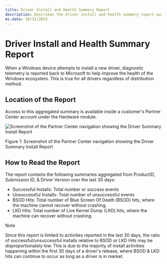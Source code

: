 ```yaml
---
title: Driver Install and Health Summary Report
description: Describes the driver install and health summary report available to driver publishers
ms.date: 10/31/2023
---
```


# Driver Install and Health Summary Report

When a Windows device attempts to install a new driver, diagnostic telemetry is reported back to Microsoft to help improve the health of the Windows ecosystem. This is true for all drivers regardless of distribution method.

## Location of the Report

Access to this aggregated summary is available inside a customer's Partner Center account under the Hardware module.

![Screenshot of the Partner Center navigation showing the Driver Summary Install Report](images/DriverInstallSummaryReportLocation.png)

Figure 1: Screenshot of the Partner Center navigation showing the Driver Summary Install Report

## How to Read the Report

The report contains the following summaries aggregated from ProductID, Submission ID, & Driver Version over the last 30 days:
- Successful Installs: Total number or success events
- Unsuccessful Installs: Total number of      unsuccessful events
- BSOD Hits: Total number of Blue Screen Of Death (BSOD) hits, where the machine cannot recover without crashing.
- LKD Hits: Total number of Live Kernel Dump (LKD) hits, where the machine can recover without crashing.


> [!NOTE]
> Since this report is limited to activities reported in the last 30 days, the ratio of successful/unsuccessful installs relative to BSOD or LKD Hits may be disproportionately low. This is due to the majority of install activities happening within the first 30 days of a driver's release, where BSOD & LKD hits can continue to occur as long as a driver is in market.